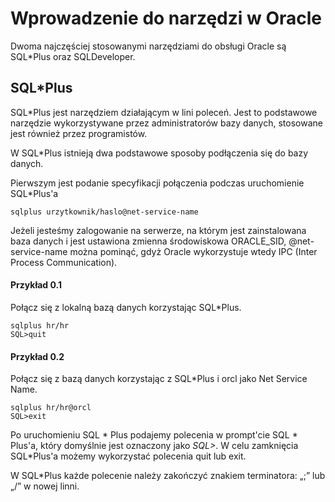 # Wprowadzenie do narzędzi w Oracle

Dwoma najczęściej stosowanymi narzędziami do obsługi Oracle są SQL*Plus oraz SQLDeveloper.

## SQL*Plus

SQL*Plus jest narzędziem działającym w lini poleceń. Jest to podstawowe narzędzie wykorzystywane przez administratorów bazy danych, stosowane jest również przez programistów. 

W SQL*Plus istnieją dwa podstawowe sposoby podłączenia się do bazy danych.

Pierwszym jest podanie specyfikacji połączenia podczas uruchomienie SQL*Plus'a

```
sqlplus urzytkownik/haslo@net-service-name
```

Jeżeli jesteśmy zalogowanie na serwerze, na którym jest zainstalowana baza danych i jest ustawiona zmienna środowiskowa ORACLE_SID, @net-service-name można pominąć, gdyż Oracle wykorzystuje wtedy IPC (Inter Process Communication).

#### Przykład 0.1

Połącz się z lokalną bazą danych korzystając SQL*Plus.

```
sqlplus hr/hr
SQL>quit
```

#### Przykład 0.2

Połącz się z bazą danych korzystając z SQL*Plus i orcl jako Net Service Name.

```
sqlplus hr/hr@orcl
SQL>exit
```

Po uruchomieniu SQL * Plus podajemy polecenia w prompt'cie SQL * Plus'a, który domyślnie jest oznaczony jako *SQL>*. W celu zamknięcia SQL*Plus'a możemy wykorzystać polecenia quit lub exit.

W SQL*Plus każde polecenie należy zakończyć znakiem terminatora: „;” lub „/” w nowej linni.